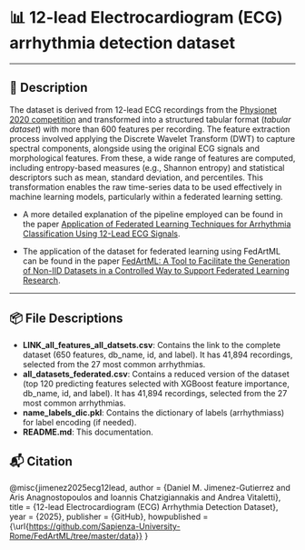 # 📊 12-lead Electrocardiogram (ECG) arrhythmia detection dataset

---

## 📄 Description

The dataset is derived from 12-lead ECG recordings from the [Physionet 2020 competition](https://physionet.org/content/challenge-2020/1.0.2/) and transformed into a structured tabular format (*tabular dataset*) with more than 600 features per recording. The feature extraction process involved applying the Discrete Wavelet Transform (DWT) to capture spectral components, alongside using the original ECG signals and morphological features. From these, a wide range of features are computed, including entropy-based measures (e.g., Shannon entropy) and statistical descriptors such as mean, standard deviation, and percentiles. This transformation enables the raw time-series data to be used effectively in machine learning models, particularly within a federated learning setting.

- A more detailed explanation of the pipeline employed can be found in the paper [Application of Federated Learning Techniques for Arrhythmia Classification Using 12-Lead ECG Signals](https://arxiv.org/pdf/2208.10993).

- The application of the dataset for federated learning using FedArtML can be found in the paper [FedArtML: A Tool to Facilitate the Generation of Non-IID Datasets in a Controlled Way to Support Federated Learning Research](https://ieeexplore.ieee.org/document/10549893/).
---

## 📦 File Descriptions


- **LINK_all_features_all_datsets.csv**: Contains the link to the complete dataset (650 features, db_name, id, and label). It has 41,894 recordings, selected from the 27 most common arrhythmias. 
- **all_datasets_federated.csv**: Contains a reduced version of the dataset (top 120 predicting features selected with XGBoost feature importance, db_name, id, and label). It has 41,894 recordings, selected from the 27 most common arrhythmias.
- **name_labels_dic.pkl**: Contains the dictionary of labels (arrhythmiass) for label encoding (if needed).
- **README.md**: This documentation.

## 📬 Citation

@misc{jimenez2025ecg12lead,
  author       = {Daniel M. Jimenez-Gutierrez and Aris Anagnostopoulos and Ioannis Chatzigiannakis and Andrea Vitaletti},
  title        = {12-lead Electrocardiogram (ECG) Arrhythmia Detection Dataset},
  year         = {2025},
  publisher    = {GitHub},
  howpublished = {\url{https://github.com/Sapienza-University-Rome/FedArtML/tree/master/data}}
}
